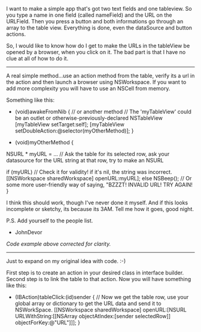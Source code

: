 I want to make a simple app that's got two text fields and one tableview. So you type a name in one field (called nameField) and the URL on the URLField. Then you press a button and both informations go through an array to the table view. Everything is done, even the dataSource and button actions.

So, I would like to know how do I get to make the URLs in the tableView be opened by a browser, when you click on it. The bad part is that I have no clue at all of how to do it.

 

----

A real simple method...use an action method from the table, verify its a url in the action and then launch a browser using NSWorkspace. If you want to add more complexity you will have to use an NSCell from memory.

Something like this:

    
- (void)awakeFromNib { // or another method
// The 'myTableView' could be an outlet or otherwise-previously-declared NSTableView
[myTableView setTarget:self];
[myTableView setDoubleAction:@selector(myOtherMethod)];
}

- (void)myOtherMethod
{

NSURL * myURL = ... // Ask the table for its selected row, ask your datasource for the URL string at that row, try to make an NSURL

if (myURL) // Check it for validity! if it's nil, the string was incorrect.
     [[NSWorkspace sharedWorkspace] openURL:myURL];
else
    NSBeep(); // Or some more user-friendly way of saying, "BZZZT! INVALID URL! TRY AGAIN!
}


I think this should work, though I've never done it myself. And if this looks incomplete or sketchy, its because its 3AM. Tell me how it goes, good night.

P.S. Add yourself to the people list.

- JohnDevor

*Code example above corrected for clarity.*

----

Just to expand on my original idea with code. :-)

First step is to create an action in your desired class in interface builder. Second step is to link the table to that action. Now you will have something like this:

    

- (IBAction)tableClick:(id)sender
{
    // Now we get the table row, use your global array or dictionary to get the URL data and send it to NSWorkSpace.
    [[NSWorkspace sharedWorkspace] openURL:[NSURL URLWithString:[[NSArray objectAtIndex:[sender selectedRow]] objectForKey:@"URL"]]];
}


